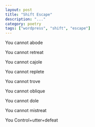 ```yaml
---
layout: post
title: "Shift Escape"
description: "..."
category: poetry
tags: ["wordpress", "shift", "escape"]
---
```

<!-- wp:paragraph -->
<p>You cannot abode </p>
<!-- /wp:paragraph -->

<!-- wp:paragraph -->
<p>You cannot retreat </p>
<!-- /wp:paragraph -->

<!-- wp:paragraph -->
<p>You cannot cajole </p>
<!-- /wp:paragraph -->

<!-- wp:paragraph -->
<p>You cannot replete </p>
<!-- /wp:paragraph -->

<!-- wp:paragraph -->
<p>You cannot trove </p>
<!-- /wp:paragraph -->

<!-- wp:paragraph -->
<p>You cannot oblique </p>
<!-- /wp:paragraph -->

<!-- wp:paragraph -->
<p>You cannot dole </p>
<!-- /wp:paragraph -->

<!-- wp:paragraph -->
<p>You cannot mistreat </p>
<!-- /wp:paragraph -->

<!-- wp:paragraph -->
<p>You Control+utter+defeat</p>
<!-- /wp:paragraph -->